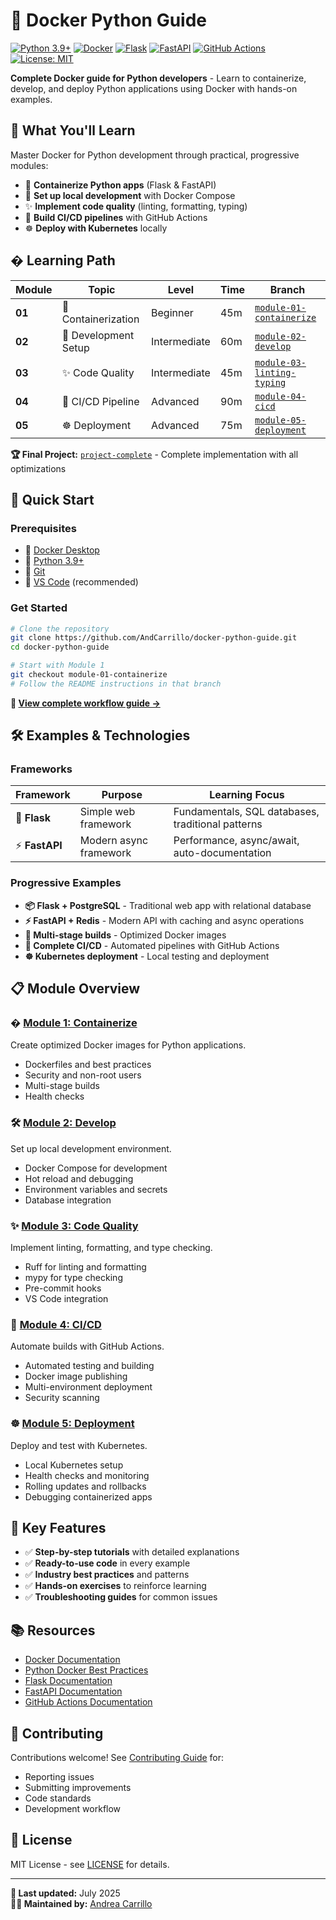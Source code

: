 # 🐳 Docker Python Guide

[![Python 3.9+](https://img.shields.io/badge/python-3.9+-blue.svg)](https://www.python.org/downloads/)
[![Docker](https://img.shields.io/badge/docker-24.0+-blue.svg)](https://docs.docker.com/)
[![Flask](https://img.shields.io/badge/Flask-3.0+-green.svg)](https://flask.palletsprojects.com/)
[![FastAPI](https://img.shields.io/badge/FastAPI-0.116.0+-green.svg)](https://fastapi.tiangolo.com)
[![GitHub Actions](https://img.shields.io/badge/GitHub%20Actions-enabled-brightgreen.svg)](https://github.com/features/actions)
[![License: MIT](https://img.shields.io/badge/License-MIT-yellow.svg)](https://opensource.org/licenses/MIT)

**Complete Docker guide for Python developers** - Learn to containerize, develop, and deploy Python applications using Docker with hands-on examples.

## 🎯 What You'll Learn

Master Docker for Python development through practical, progressive modules:

- 🐳 **Containerize Python apps** (Flask & FastAPI)
- 🔧 **Set up local development** with Docker Compose
- ✨ **Implement code quality** (linting, formatting, typing)
- 🚀 **Build CI/CD pipelines** with GitHub Actions
- ☸️ **Deploy with Kubernetes** locally

## � Learning Path

| Module | Topic | Level | Time | Branch |
|--------|-------|--------|------|--------|
| **01** | 🐳 Containerization | Beginner | 45m | [`module-01-containerize`](../../tree/module-01-containerize) |
| **02** | 🔧 Development Setup | Intermediate | 60m | [`module-02-develop`](../../tree/module-02-develop) |
| **03** | ✨ Code Quality | Intermediate | 45m | [`module-03-linting-typing`](../../tree/module-03-linting-typing) |
| **04** | 🚀 CI/CD Pipeline | Advanced | 90m | [`module-04-cicd`](../../tree/module-04-cicd) |
| **05** | ☸️ Deployment | Advanced | 75m | [`module-05-deployment`](../../tree/module-05-deployment) |

**🏆 Final Project:** [`project-complete`](../../tree/project-complete) - Complete implementation with all optimizations

## 🚀 Quick Start

### Prerequisites

- 🐳 [Docker Desktop](https://docs.docker.com/get-docker/)
- 🐍 [Python 3.9+](https://www.python.org/downloads/)
- 📂 [Git](https://git-scm.com/downloads)
- 📝 [VS Code](https://code.visualstudio.com/) (recommended)

### Get Started

```bash
# Clone the repository
git clone https://github.com/AndCarrillo/docker-python-guide.git
cd docker-python-guide

# Start with Module 1
git checkout module-01-containerize
# Follow the README instructions in that branch
```

**📖 [View complete workflow guide →](BRANCH-WORKFLOW.md)**

## 🛠️ Examples & Technologies

### Frameworks

| Framework | Purpose | Learning Focus |
|-----------|---------|----------------|
| 🌱 **Flask** | Simple web framework | Fundamentals, SQL databases, traditional patterns |
| ⚡ **FastAPI** | Modern async framework | Performance, async/await, auto-documentation |

### Progressive Examples

- **📦 Flask + PostgreSQL** - Traditional web app with relational database
- **⚡ FastAPI + Redis** - Modern API with caching and async operations
- **🔧 Multi-stage builds** - Optimized Docker images
- **🚀 Complete CI/CD** - Automated pipelines with GitHub Actions
- **☸️ Kubernetes deployment** - Local testing and deployment

## 📋 Module Overview

### � [Module 1: Containerize](../../tree/module-01-containerize)
Create optimized Docker images for Python applications.
- Dockerfiles and best practices
- Security and non-root users  
- Multi-stage builds
- Health checks

### 🛠️ [Module 2: Develop](../../tree/module-02-develop)
Set up local development environment.
- Docker Compose for development
- Hot reload and debugging
- Environment variables and secrets
- Database integration

### ✨ [Module 3: Code Quality](../../tree/module-03-linting-typing)
Implement linting, formatting, and type checking.
- Ruff for linting and formatting
- mypy for type checking
- Pre-commit hooks
- VS Code integration

### 🚀 [Module 4: CI/CD](../../tree/module-04-cicd)
Automate builds with GitHub Actions.
- Automated testing and building
- Docker image publishing
- Multi-environment deployment
- Security scanning

### ☸️ [Module 5: Deployment](../../tree/module-05-deployment)
Deploy and test with Kubernetes.
- Local Kubernetes setup
- Health checks and monitoring
- Rolling updates and rollbacks
- Debugging containerized apps

## 🎯 Key Features

- ✅ **Step-by-step tutorials** with detailed explanations
- ✅ **Ready-to-use code** in every example
- ✅ **Industry best practices** and patterns
- ✅ **Hands-on exercises** to reinforce learning
- ✅ **Troubleshooting guides** for common issues

## 📚 Resources

- [Docker Documentation](https://docs.docker.com/)
- [Python Docker Best Practices](https://docs.docker.com/language/python/)
- [Flask Documentation](https://flask.palletsprojects.com/)
- [FastAPI Documentation](https://fastapi.tiangolo.com/)
- [GitHub Actions Documentation](https://docs.github.com/en/actions)

## 🤝 Contributing

Contributions welcome! See [Contributing Guide](CONTRIBUTING.md) for:
- Reporting issues
- Submitting improvements  
- Code standards
- Development workflow

## 📝 License

MIT License - see [LICENSE](LICENSE) for details.

---

**📅 Last updated:** July 2025  
**👨‍💻 Maintained by:** [Andrea Carrillo](https://github.com/AndCarrillo)
